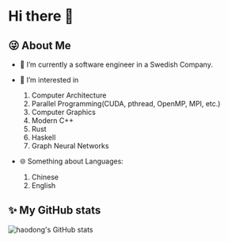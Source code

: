 # Hi there 👋

## 😜 About Me

- 🔭 I’m currently a software engineer in a Swedish Company.

- 🌱 I’m interested in
    1. Computer Architecture
    2. Parallel Programming(CUDA, pthread, OpenMP, MPI, etc.)
    3. Computer Graphics
    4. Modern C++
    5. Rust
    6. Haskell
    7. Graph Neural Networks

- 🌐 Something about Languages:  
    1. Chinese
    2. English


## ✨ My GitHub stats
![haodong's GitHub stats](https://github-readme-stats.vercel.app/api?username=hd-zhao-uu&count_private=true&theme=transparent&show_icons=true)
